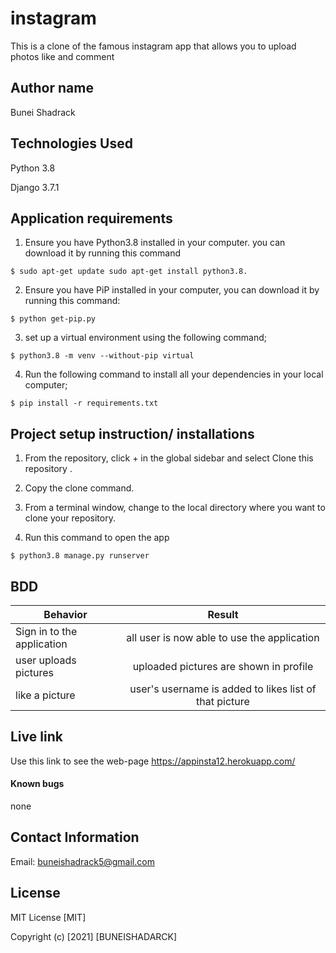 # instagram

This is a clone of the famous instagram app that allows you to upload photos like and comment
## Author name

Bunei Shadrack

## Technologies Used

Python 3.8

Django 3.7.1

## Application requirements

1. Ensure you have Python3.8 installed in your computer. you can download it by running this command

`$ sudo apt-get update sudo apt-get install python3.8.`

2. Ensure you have PiP installed in your computer, you can download it by running this command:

`$ python get-pip.py`

3. set up a virtual environment using the following command;

`$ python3.8 -m venv --without-pip virtual`

4. Run the following command to install all your dependencies in your local computer;

`$ pip install -r requirements.txt`

## Project setup instruction/ installations


1. From the repository, click + in the global sidebar and select Clone this repository .

2.  Copy the clone command.

3.  From a terminal window, change to the local directory where you want to clone your repository.



4. Run this command to open the app

`$ python3.8 manage.py runserver`


## BDD

| Behavior        | Result |
| ------------- |:----:|
| Sign in to the application | all  user is now able to use the application |
| user uploads pictures  | uploaded pictures are shown in profile|
| like a picture | user's username is added to likes list of that picture |

## Live link

Use this link to see the web-page
https://appinsta12.herokuapp.com/

#### Known bugs
none

## Contact Information

Email: buneishadrack5@gmail.com


## License

MIT License [MIT]

Copyright (c) [2021] [BUNEISHADARCK]

